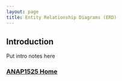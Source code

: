 ```yaml
---
layout: page
title: Entity Relationship Diagrams (ERD)
---
```


## Introduction
Put intro notes here

### [ANAP1525 Home](../)
